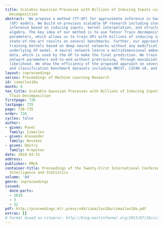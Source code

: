 ```yaml
---
title: Scalable Gaussian Processes with Billions of Inducing Inputs via Tensor Train
  Decomposition
abstract: 'We propose a method (TT-GP) for approximate inference in Gaussian Process
  (GP) models. We build on previous scalable GP research including stochastic variational
  inference based on inducing inputs, kernel interpolation, and structure exploiting
  algebra. The key idea of our method is to use Tensor Train decomposition for variational
  parameters, which allows us to train GPs with billions of inducing inputs and achieve
  state-of-the-art results on several benchmarks. Further, our approach allows for
  training kernels based on deep neural networks without any modifications to the
  underlying GP model. A neural network learns a multidimensional embedding for the
  data, which is used by the GP to make the final prediction. We train GP and neural
  network parameters end-to-end without pretraining, through maximization of GP marginal
  likelihood. We show the efficiency of the proposed approach on several regression
  and classification benchmark datasets including MNIST, CIFAR-10, and Airline. '
layout: inproceedings
series: Proceedings of Machine Learning Research
id: izmailov18a
month: 0
tex_title: Scalable Gaussian Processes with Billions of Inducing Inputs via Tensor
  Train Decomposition
firstpage: 726
lastpage: 735
page: 726-735
order: 726
cycles: false
author:
- given: Pavel
  family: Izmailov
- given: Alexander
  family: Novikov
- given: Dmitry
  family: Kropotov
date: 2018-03-31
address: 
publisher: PMLR
container-title: Proceedings of the Twenty-First International Conference on Artificial
  Intelligence and Statistics
volume: '84'
genre: inproceedings
issued:
  date-parts:
  - 2018
  - 3
  - 31
pdf: http://proceedings.mlr.press/v84/izmailov18a/izmailov18a.pdf
extras: []
# Format based on citeproc: http://blog.martinfenner.org/2013/07/30/citeproc-yaml-for-bibliographies/
---
```

